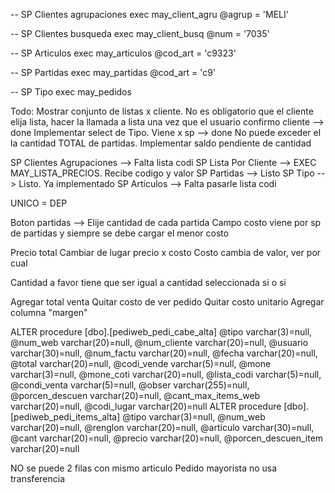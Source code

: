 -- SP Clientes agrupaciones
exec may_client_agru @agrup = 'MELI' 

-- SP Clientes busqueda
exec may_client_busq @num = '7035'


 -- SP Articulos
exec may_articulos @cod_art = 'c9323'


-- SP Partidas
exec may_partidas @cod_art = 'c9'

-- SP Tipo
exec may_pedidos

Todo: 
Mostrar conjunto de listas x cliente. No es obligatorio que el cliente elija lista, hacer la llamada a lista una vez que el usuario confirmo cliente --> done
Implementar select de Tipo. Viene x sp --> done
No puede exceder el la cantidad TOTAL de partidas. Implementar saldo pendiente de cantidad


SP Clientes Agrupaciones --> Falta lista codi
SP Lista Por Cliente --> EXEC MAY_LISTA_PRECIOS. Recibe codigo y valor
SP Partidas --> Listo
SP Tipo --> Listo. Ya implementado
SP Articulos --> Falta pasarle lista codi

UNICO = DEP

Boton partidas --> Elije cantidad de cada partida
Campo costo viene por sp de partidas y siempre se debe cargar el menor costo


Precio total
Cambiar de lugar precio x costo
Costo cambia de valor, ver por cual

Cantidad a favor tiene que ser igual a cantidad seleccionada si o si

Agregar total venta
Quitar costo de ver pedido 
Quitar costo unitario
Agregar columna "margen"

ALTER procedure [dbo].[pediweb_pedi_cabe_alta]
@tipo varchar(3)=null,
@num_web varchar(20)=null,
@num_cliente varchar(20)=null,
@usuario varchar(30)=null,
@num_factu varchar(20)=null,
@fecha varchar(20)=null,
@total varchar(20)=null,
@codi_vende varchar(5)=null,
@mone varchar(3)=null,
@mone_coti varchar(20)=null,
@lista_codi varchar(5)=null,
@condi_venta varchar(5)=null,
@obser varchar(255)=null,
@porcen_descuen varchar(20)=null,
@cant_max_items_web varchar(20)=null,
@codi_lugar varchar(20)=null
ALTER procedure [dbo].[pediweb_pedi_items_alta]
@tipo varchar(3)=null,
@num_web varchar(20)=null,
@renglon varchar(20)=null,
@articulo varchar(30)=null,
@cant varchar(20)=null,
@precio varchar(20)=null,
@porcen_descuen_item varchar(20)=null

NO se puede 2 filas con mismo articulo
Pedido mayorista no usa transferencia